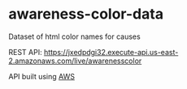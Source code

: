 # awareness-color-data
Dataset of html color names for causes

REST API:  https://jxedpdgi32.execute-api.us-east-2.amazonaws.com/live/awarenesscolor

API built using [AWS](https://docs.aws.amazon.com/apigateway/latest/developerguide/api-gateway-create-api-as-simple-proxy-for-lambda.html)
